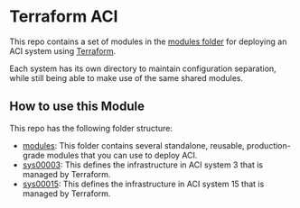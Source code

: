 # Terraform ACI

This repo contains a set of modules in the [modules folder](https://bitbucket.il2management.local/projects/NET/repos/terraform/browse/modules) for deploying an ACI system using [Terraform](https://www.terraform.io/).

Each system has its own directory to maintain configuration separation, while still being able to make use of the same shared modules.

## How to use this Module

This repo has the following folder structure:

* [modules](https://bitbucket.il2management.local/projects/NET/repos/terraform/browse/modules): This folder contains several standalone, reusable, production-grade modules that you can use to deploy ACI.
* [sys00003](https://bitbucket.il2management.local/projects/NET/repos/terraform/browse/sys00003): This defines the infrastructure in ACI system 3 that is managed by Terraform.
* [sys00015](https://bitbucket.il2management.local/projects/NET/repos/terraform/browse/sys00015): This defines the infrastructure in ACI system 15 that is managed by Terraform.